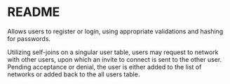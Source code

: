# README

Allows users to register or login, using appropriate validations and hashing for passwords.

Utilizing self-joins on a singular user table, users may request to network with other users, upon which an invite to connect is sent to the other user. Pending acceptance or denial, the user is either added to the list of networks or added back to the all users table.
